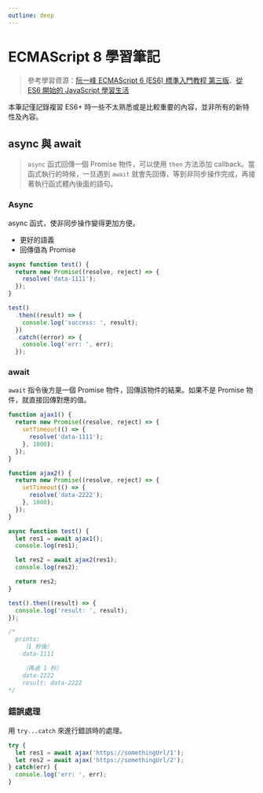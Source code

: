 ```yaml
---
outline: deep
---
```


# ECMAScript 8 學習筆記

> 參考學習資源：[阮一峰 ECMAScript 6 (ES6) 標準入門教程 第三版](https://www.bookstack.cn/books/es6-3rd)、[從 ES6 開始的 JavaScript 學習生活](https://eddy-chang.gitbook.io/javascript-start-from-es6/)

本筆記僅記錄複習 ES6+ 時一些不太熟悉或是比較重要的內容，並非所有的新特性及內容。

## async 與 await

> `async` 函式回傳一個 Promise 物件，可以使用 `then` 方法添加 callback。當函式執行的時候，一旦遇到 `await` 就會先回傳，等到非同步操作完成，再接著執行函式體內後面的語句。

### Async

async 函式，使非同步操作變得更加方便。

- 更好的語義
- 回傳值為 Promise

```js
async function test() {
  return new Promise((resolve, reject) => {
    resolve('data-1111');
  });
}

test()
  .then((result) => {
    console.log('success: ', result);
  })
  .catch((error) => {
    console.log('err: ', err);
  });
```

### await

`await` 指令後方是一個 Promise 物件，回傳該物件的結果。如果不是 Promise 物件，就直接回傳對應的值。

```js
function ajax1() {
  return new Promise((resolve, reject) => {
    setTimeout(() => {
      resolve('data-1111');
    }, 1000);
  });
}

function ajax2() {
  return new Promise((resolve, reject) => {
    setTimeout(() => {
      resolve('data-2222');
    }, 1000);
  });
}

async function test() {
  let res1 = await ajax1();
  console.log(res1);

  let res2 = await ajax2(res1);
  console.log(res2);

  return res2;
}

test().then((result) => {
  console.log('result: ', result);
});

/*
  prints:
    （1 秒後）
    data-1111

    （再過 1 秒）
    data-2222
    result: data-2222
*/
```

### 錯誤處理

用 `try...catch` 來進行錯誤時的處理。

```js
try {
  let res1 = await ajax('https://somethingUrl/1');
  let res2 = await ajax('https://somethingUrl/2');
} catch(err) {
  console.log('err: ', err);
}
```

